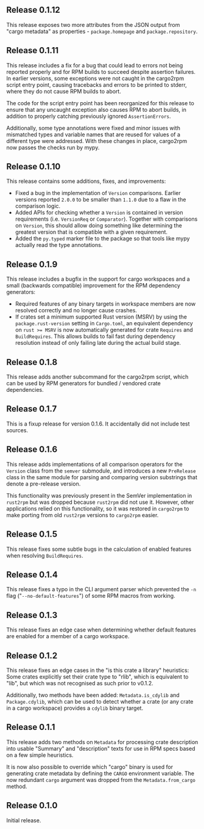 ## Release 0.1.12

This release exposes two more attributes from the JSON output from
"cargo metadata" as properties - `package.homepage` and `package.repository`.

## Release 0.1.11

This release includes a fix for a bug that could lead to errors not
being reported properly and for RPM builds to succeed despite assertion
failures. In earlier versions, some exceptions were not caught in
the cargo2rpm script entry point, causing tracebacks and errors to be
printed to stderr, where they do not cause RPM builds to abort.

The code for the script entry point has been reorganized for this release
to ensure that any uncaught exception also causes RPM to abort builds, in
addition to properly catching previously ignored `AssertionErrors`.

Additionally, some type annotations were fixed and minor issues with
mismatched types and variable names that are reused for values of a different
type were addressed. With these changes in place, cargo2rpm now passes the
checks run by mypy.

## Release 0.1.10

This release contains some additions, fixes, and improvements:

- Fixed a bug in the implementation of `Version` comparisons. Earlier
  versions reported `2.0.0` to be smaller than `1.1.0` due to a flaw in
  the comparison logic.
- Added APIs for checking whether a `Version` is contained in version
  requirements (i.e. `VersionReq` or `Comparator`). Together with
  comparisons on `Version`, this should allow doing something like
  determining the greatest version that is compatible with a given
  requirement.
- Added the `py.typed` marker file to the package so that tools like
  mypy actually read the type annotations.

## Release 0.1.9

This release includes a bugfix in the support for cargo workspaces and a
small (backwards compatible) improvement for the RPM dependency generators:

- Required features of any binary targets in workspace members are now
  resolved correctly and no longer cause crashes.
- If crates set a minimum supported Rust version (MSRV) by using the
  `package.rust-version` setting in `Cargo.toml`, an equivalent dependency
  on `rust >= MSRV` is now automatically generated for crate `Requires` and
  `BuildRequires`. This allows builds to fail fast during dependency
  resolution instead of only failing late during the actual build stage.

## Release 0.1.8

This release adds another subcommand for the cargo2rpm script, which can be
used by RPM generators for bundled / vendored crate dependencies.

## Release 0.1.7

This is a fixup release for version 0.1.6. It accidentally did not include
test sources.

## Release 0.1.6

This release adds implementations of all comparison operators for the `Version`
class from the `semver` submodule, and introduces a new `PreRelease` class in
the same module for parsing and comparing version substrings that denote a
pre-release version.

This functionality was previously present in the SemVer implementation in
`rust2rpm` but was dropped because `rust2rpm` did not use it. However, other
applications relied on this functionality, so it was restored in `cargo2rpm`
to make porting from old `rust2rpm` versions to `cargo2rpm` easier.

## Release 0.1.5

This release fixes some subtle bugs in the calculation of enabled features
when resolving `BuildRequires`.

## Release 0.1.4

This release fixes a typo in the CLI argument parser which prevented the
`-n` flag ("`--no-default-features`") of some RPM macros from working.

## Release 0.1.3

This release fixes an edge case when determining whether default features
are enabled for a member of a cargo workspace.

## Release 0.1.2

This release fixes an edge cases in the "is this crate a library" heuristics:
Some crates explicitly set their crate type to "rlib", which is equivalent
to "lib", but which was not recognised as such prior to v0.1.2.

Additionally, two methods have been added: `Metadata.is_cdylib` and
`Package.cdylib`, which can be used to detect whether a crate (or any crate in a
cargo workspace) provides a `cdylib` binary target.

## Release 0.1.1

This release adds two methods on `Metadata` for processing crate description
into usable "Summary" and "description" texts for use in RPM specs based on
a few simple heuristics.

It is now also possible to override which "cargo" binary is used for generating
crate metadata by defining the `CARGO` environment variable. The now redundant
`cargo` argument was dropped from the `Metadata.from_cargo` method.

## Release 0.1.0

Initial release.
